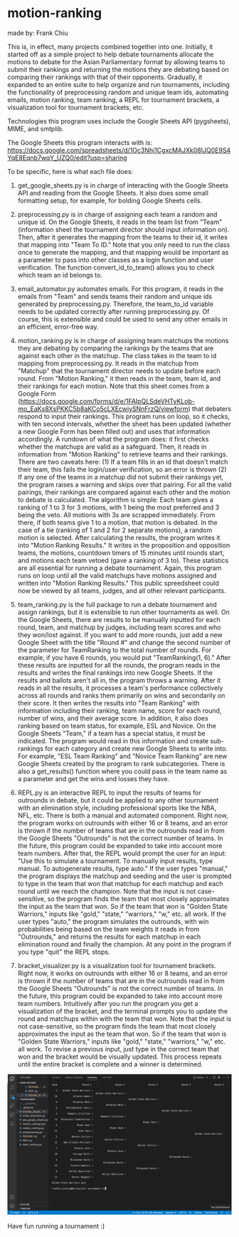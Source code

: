 # motion-ranking
made by: Frank Chiu

This is, in effect, many projects combined together into one. Initially, it started off as a simple project to help debate tournaments allocate the motions to debate for the Asian Parliamentary format by allowing teams to submit their rankings and returning the motions they are debating based on comparing their rankings with that of their opponents. Gradually, it expanded to an entire suite to help organize and run tournaments, including the functionality of preprocessing random and unique team ids, automating emails, motion ranking, team ranking, a REPL for tournament brackets, a visualization tool for tournament brackets, etc.

Technologies this program uses include the Google Sheets API (pygsheets), MIME, and smtplib.

The Google Sheets this program interacts with is: https://docs.google.com/spreadsheets/d/1Oc3Nhj1CgxcMAJXk08IJQ0E9S4YqE8Eqnb7wqY_UZQ0/edit?usp=sharing

To be specific, here is what each file does:

1. get_google_sheets.py is in charge of interacting with the Google Sheets API and reading from the Google Sheets. It also does some small formatting setup, for example, for bolding Google Sheets cells.

2. preprocessing.py is in charge of assigning each team a random and unique id. On the Google Sheets, it reads in the team list from "Team" (information sheet the tournament director should input information on). Then, after it generates the mapping from the teams to their id, it writes that mapping into "Team To ID." Note that you only need to run the class once to generate the mapping, and that mapping would be important as a parameter to pass into other classes as a login function and user verification. The function convert_id_to_team() allows you to check which team an id belongs to.

3. email_automator.py automates emails. For this program, it reads in the emails from "Team" and sends teams their random and unique ids generated by preprocessing.py. Therefore, the team_to_id variable needs to be updated correctly after running preprocessing.py. Of course, this is extensible and could be used to send any other emails in an efficient, error-free way.

4. motion_ranking.py is in charge of assigning team matchups the motions they are debating by comparing the rankings by the teams that are against each other in the matchup. The class takes in the team to id mapping from preprocessing.py. It reads in the matchup from "Matchup" that the tournament director needs to update before each round. From "Motion Ranking," it then reads in the team, team id, and their rankings for each motion. Note that this sheet comes from a Google Form (https://docs.google.com/forms/d/e/1FAIpQLSdeVHTyKLob-mo_EaKs8XsPKKC5b8aKCo5cLXEcwiySNnFrzQ/viewform) that debaters respond to input their rankings. This program runs on loop, so it checks, with ten second intervals, whether the sheet has been updated (whether a new Google Form has been filled out) and uses that information accordingly. A rundown of what the program does: it first checks whether the matchups are valid as a safeguard. Then, it reads in information from "Motion Ranking" to retrieve teams and their rankings. There are two caveats here: (1) If a team fills in an id that doesn't match their team, this fails the login/user verification, so an error is thrown (2) If any one of the teams in a matchup did not submit their rankings yet, the program raises a warning and skips over that pairing. For all the valid pairings, their rankings are compared against each other and the motion to debate is calculated. The algorithm is simple: Each team gives a ranking of 1 to 3 for 3 motions, with 1 being the most preferred and 3 being the veto. All motions with 3s are scrapped immediately. From there, if both teams give 1 to a motion, that motion is debated. In the case of a tie (ranking of 1 and 2 for 2 separate motions), a random motion is selected. After calculating the results, the program writes it into "Motion Ranking Results." It writes in the proposition and opposition teams, the motions, countdown timers of 15 minutes until rounds start, and motions each team vetoed (gave a ranking of 3 to). These statistics are all essential for running a debate tournament. Again, this program runs on loop until all the valid matchups have motions assigned and written into "Motion Ranking Results." This public spreedsheet could now be viewed by all teams, judges, and all other relevant participants.

5. team_ranking.py is the full package to run a debate tournament and assign rankings, but it is extensible to run other tournaments as well. On the Google Sheets, there are results to be manually inputted for each round, team, and matchup by judges, including team scores and who they won/lost against. If you want to add more rounds, just add a new Google Sheet with the title "Round #" and change the second number of the parameter for TeamRanking to the total number of rounds. For example, if you have 6 rounds, you would put "TeamRanking(1, 6)." After these results are inputted for all the rounds, the program reads in the results and writes the final rankings into new Google Sheets. If the results and ballots aren't all in, the program throws a warning. After it reads in all the results, it processes a team's performance collectively across all rounds and ranks them primarily on wins and secondarily on their score. It then writes the results into "Team Ranking" with information including their ranking, team name, score for each round, number of wins, and their average score. In addition, it also does ranking based on team status, for example, ESL and Novice. On the Google Sheets "Team," if a team has a special status, it must be indicated. The program would read in this information and create sub-rankings for each category and create new Google Sheets to write into. For example, "ESL Team Ranking" and "Novice Team Ranking" are new Google Sheets created by the program to rank subcategories. There is also a get_results() function where you could pass in the team name as a parameter and get the wins and losses they have.

6. REPL.py is an interactive REPL to input the results of teams for outrounds in debate, but it could be applied to any other tournament with an elimination style, including professional sports like the NBA, NFL, etc. There is both a manual and automated component. Right now, the program works on outrounds with either 16 or 8 teams, and an error is thrown if the number of teams that are in the outrounds read in from the Google Sheets "Outrounds" is not the correct number of teams. In the future, this program could be expanded to take into account more team numbers. After that, the REPL would prompt the user for an input: "Use this to simulate a tournament. To manually input results, type manual. To autogenerate results, type auto." If the user types "manual," the program displays the matchup and seeding and the user is prompted to type in the team that won that matchup for each matchup and each round until we reach the champion. Note that the input is not case-sensitive, so the program finds the team that most closely approximates the input as the team that won. So if the team that won is "Golden State Warriors," inputs like "gold," "state," "warriors," "w," etc. all work. If the user types "auto," the program simulates the outrounds, with win probabilities being based on the team weights it reads in from "Outrounds," and returns the results for each matchup in each elimination round and finally the champion. At any point in the program if you type "quit" the REPL stops.

7. bracket_visualizer.py is a visualization tool for tournament brackets. Right now, it works on outrounds with either 16 or 8 teams, and an error is thrown if the number of teams that are in the outrounds read in from the Google Sheets "Outrounds" is not the correct number of teams. In the future, this program could be expanded to take into account more team numbers. Intuitively after you run the program you get a visualization of the bracket, and the terminal prompts you to update the round and matchups within with the team that won. Note that the input is not case-sensitive, so the program finds the team that most closely approximates the input as the team that won. So if the team that won is "Golden State Warriors," inputs like "gold," "state," "warriors," "w," etc. all work. To revise a previous input, just type in the correct team that won and the bracket would be visually updated. This process repeats until the entire bracket is complete and a winner is determined.

![bracket_visualizer_example](https://github.com/frankchiu12/tournament/blob/main/bracket_visualizer_example.png)

Have fun running a tournament :)